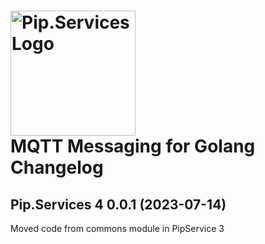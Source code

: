 # <img src="https://uploads-ssl.webflow.com/5ea5d3315186cf5ec60c3ee4/5edf1c94ce4c859f2b188094_logo.svg" alt="Pip.Services Logo" width="200"> <br/> MQTT Messaging for Golang Changelog

## <a name="0.0.1"></a>Pip.Services 4 0.0.1 (2023-07-14)
Moved code from commons module in PipService 3